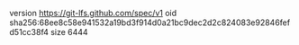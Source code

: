 version https://git-lfs.github.com/spec/v1
oid sha256:68ee8c58e941532a19bd3f914d0a21bc9dec2d2c824083e92846fefd51cc38f4
size 6444

